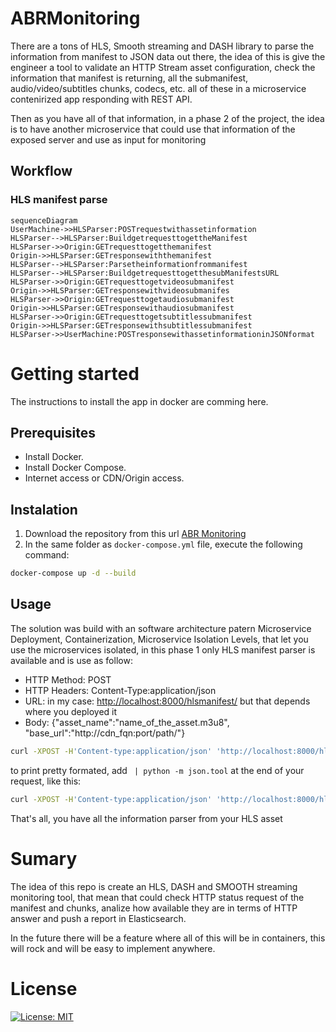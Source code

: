 # ABRMonitoring
There are a tons of HLS, Smooth streaming and DASH library to parse the information from manifest to JSON data out there, the idea of this is give the engineer a tool to validate an HTTP Stream asset configuration, check the information that manifest is returning, all the submanifest, audio/video/subtitles chunks, codecs, etc. all of these in a microservice contenirized app responding with REST API.

Then as you have all of that information, in a phase 2 of the project, the idea is to have another microservice that could use that information of the exposed server and use as input for monitoring

## Workflow

### HLS manifest parse


```
sequenceDiagram
UserMachine->>HLSParser:POSTrequestwithassetinformation
HLSParser-->HLSParser:BuildgetrequesttogettheManifest
HLSParser->>Origin:GETrequesttogetthemanifest
Origin->>HLSParser:GETresponsewiththemanifest
HLSParser-->HLSParser:Parsetheinformationfrommanifest
HLSParser-->HLSParser:BuildgetrequesttogetthesubManifestsURL
HLSParser->>Origin:GETrequesttogetvideosubmanifest
Origin->>HLSParser:GETresponsewithvideosubmanifes
HLSParser->>Origin:GETrequesttogetaudiosubmanifest
Origin->>HLSParser:GETresponsewithaudiosubmanifest
HLSParser->>Origin:GETrequesttogetsubtitlessubmanifest
Origin->>HLSParser:GETresponsewithsubtitlessubmanifest
HLSParser->>UserMachine:POSTresponsewithassetinformationinJSONformat
```


# Getting started 
The instructions to install the app in docker are comming here.

## Prerequisites
- Install Docker.
- Install Docker Compose.
- Internet access or CDN/Origin access.

## Instalation

1. Download the repository from this url [ABR Monitoring](https://github.com/GioLopez/ABRMonitoring/)
2. In the same folder as `docker-compose.yml` file, execute the following command:
```sh
docker-compose up -d --build
```

## Usage
The solution was build with an software architecture patern Microservice Deployment, Containerization, Microservice Isolation Levels, that let you use the microservices isolated, in this phase 1 only HLS manifest parser is available and is use as follow:

- HTTP Method: POST
- HTTP Headers: Content-Type:application/json
- URL: in my case: [http://localhost:8000/hlsmanifest/](http://localhost:8000/hlsmanifest/) but that depends where you deployed it
- Body: {"asset_name":"name_of_the_asset.m3u8", "base_url":"http://cdn_fqn:port/path/"}

```sh
curl -XPOST -H'Content-type:application/json' 'http://localhost:8000/hlsmanifest/' -d '{"asset_name": "playlist.m3u8","base_url": "https://bitdash-a.akamaihd.net/content/sintel/hls/"}'
```

to print pretty formated, add ` | python -m json.tool` at the end of your request, like this:

```sh
curl -XPOST -H'Content-type:application/json' 'http://localhost:8000/hlsmanifest/' -d '{"asset_name": "playlist.m3u8","base_url": "https://bitdash-a.akamaihd.net/content/sintel/hls/"}' | python -m json.tool
```

That's all, you have all the information parser from your HLS asset

# Sumary

The idea of this repo is create an HLS, DASH and SMOOTH streaming monitoring tool, that mean that could check HTTP status request of the manifest and chunks, analize how available they are in terms of HTTP answer and push a report in Elasticsearch.

In the future there will be a feature where all of this will be in containers, this will rock and will be easy to implement anywhere.

# License

[![License: MIT](https://img.shields.io/badge/License-MIT-yellow.svg)](https://opensource.org/licenses/MIT)


